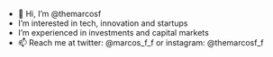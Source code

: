 - 👋 Hi, I’m @themarcosf
- I’m interested in tech, innovation and startups
- I’m experienced in investments and capital markets
- 📫 Reach me at twitter: @marcos_f_f or instagram: @themarcosf_f
